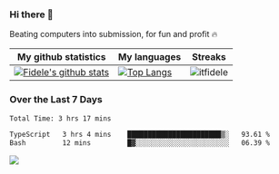 ### Hi there 👋
<p>Beating computers into submission, for fun and profit 🔥</p>

|My github statistics|My languages|Streaks|
|-|-|-|
|[![Fidele's github stats](https://github-readme-stats.vercel.app/api?username=itfidele&count_private=true&show_icons=true&theme=dark&hide_title=true)](https://github.com/itfidele)|[![Top Langs](https://github-readme-stats.vercel.app/api/top-langs/?username=itfidele&show_icons=true&langs_count=8&theme=dark&layout=compact&hide_title=true)](https://github.com/itfidele)|![itfidele](https://github-readme-streak-stats.herokuapp.com/?user=itfidele&theme=dark)

### Over the Last 7 Days
<!--START_SECTION:waka-->

```txt
Total Time: 3 hrs 17 mins

TypeScript   3 hrs 4 mins    ███████████████████████▒░   93.61 %
Bash         12 mins         █▓░░░░░░░░░░░░░░░░░░░░░░░   06.39 %
```

<!--END_SECTION:waka-->



![](https://komarev.com/ghpvc/?username=itfidele)
